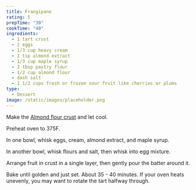 ```yaml
---
title: Frangipane
rating: 5
prepTime: "30"
cookTime: "40"
ingredients:
  - 1 tart crust
  - 2 eggs
  - 1/3 cup heavy cream
  - 1 tsp almond extract
  - 1/3 cup maple syrup
  - 2 tbsp pastry flour
  - 1/2 cup almond flour
  - dash salt
  - 1 1/2 cups fresh or frozen sour fruit like cherries or plums
type:
  - Dessert
image: /static/images/placeholder.png
---
```

Make the [Almond flour crust](https://eagle-creek-edibles.netlify.app/recipes/slow-carb-pie-and-tart-crust/) and let cool.

Preheat oven to 375F.

In one bowl, whisk eggs, cream, almond extract, and maple syrup.

In another bowl, whisk flours and salt, then whisk into egg mixture.

Arrange fruit in crust in a single layer, then gently pour the batter around it.

Bake until golden and just set. About 35 - 40 minutes. If your oven heats unevenly, you may want to rotate the tart halfway through.